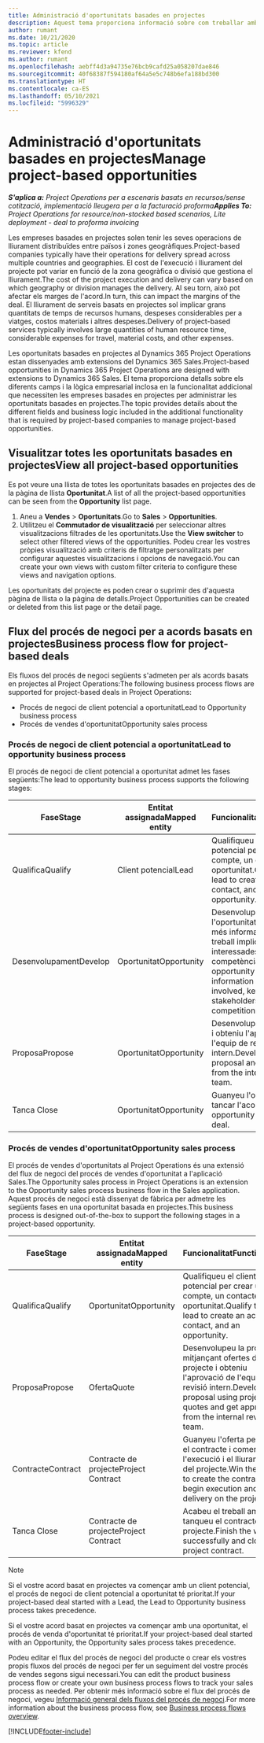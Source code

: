 ```yaml
---
title: Administració d'oportunitats basades en projectes
description: Aquest tema proporciona informació sobre com treballar amb oportunitats relacionades amb els projectes.
author: rumant
ms.date: 10/21/2020
ms.topic: article
ms.reviewer: kfend
ms.author: rumant
ms.openlocfilehash: aebff4d3a94735e76bcb9cafd25a058207dae846
ms.sourcegitcommit: 40f68387f594180af64a5e5c748b6efa188bd300
ms.translationtype: HT
ms.contentlocale: ca-ES
ms.lasthandoff: 05/10/2021
ms.locfileid: "5996329"
---
```

# <a name="manage-project-based-opportunities"></a><span data-ttu-id="d5998-103">Administració d'oportunitats basades en projectes</span><span class="sxs-lookup"><span data-stu-id="d5998-103">Manage project-based opportunities</span></span>

<span data-ttu-id="d5998-104">_**S'aplica a:** Project Operations per a escenaris basats en recursos/sense cotització, implementació lleugera per a la facturació proforma_</span><span class="sxs-lookup"><span data-stu-id="d5998-104">_**Applies To:** Project Operations for resource/non-stocked based scenarios, Lite deployment - deal to proforma invoicing_</span></span>

<span data-ttu-id="d5998-105">Les empreses basades en projectes solen tenir les seves operacions de lliurament distribuïdes entre països i zones geogràfiques.</span><span class="sxs-lookup"><span data-stu-id="d5998-105">Project-based companies typically have their operations for delivery spread across multiple countries and geographies.</span></span> <span data-ttu-id="d5998-106">El cost de l'execució i lliurament del projecte pot variar en funció de la zona geogràfica o divisió que gestiona el lliurament.</span><span class="sxs-lookup"><span data-stu-id="d5998-106">The cost of the project execution and delivery can vary  based on which geography or division manages the delivery.</span></span> <span data-ttu-id="d5998-107">Al seu torn, això pot afectar els marges de l'acord.</span><span class="sxs-lookup"><span data-stu-id="d5998-107">In turn, this can impact the margins of the deal.</span></span> <span data-ttu-id="d5998-108">El lliurament de serveis basats en projectes sol implicar grans quantitats de temps de recursos humans, despeses considerables per a viatges, costos materials i altres despeses.</span><span class="sxs-lookup"><span data-stu-id="d5998-108">Delivery of project-based services typically involves large quantities of human resource time, considerable expenses for travel, material costs, and other expenses.</span></span>

<span data-ttu-id="d5998-109">Les oportunitats basades en projectes al Dynamics 365 Project Operations estan dissenyades amb extensions del Dynamics 365 Sales.</span><span class="sxs-lookup"><span data-stu-id="d5998-109">Project-based opportunities in Dynamics 365 Project Operations are designed with extensions to Dynamics 365 Sales.</span></span> <span data-ttu-id="d5998-110">El tema proporciona detalls sobre els diferents camps i la lògica empresarial inclosa en la funcionalitat addicional que necessiten les empreses basades en projectes per administrar les oportunitats basades en projectes.</span><span class="sxs-lookup"><span data-stu-id="d5998-110">The topic provides details about the different fields and business logic included in the additional functionality that is required by project-based companies to manage project-based opportunities.</span></span>

## <a name="view-all-project-based-opportunities"></a><span data-ttu-id="d5998-111">Visualitzar totes les oportunitats basades en projectes</span><span class="sxs-lookup"><span data-stu-id="d5998-111">View all project-based opportunities</span></span>

<span data-ttu-id="d5998-112">Es pot veure una llista de totes les oportunitats basades en projectes des de la pàgina de llista **Oportunitat**.</span><span class="sxs-lookup"><span data-stu-id="d5998-112">A list of all the project-based opportunities can be seen from the **Opportunity** list page.</span></span> 

1. <span data-ttu-id="d5998-113">Aneu a **Vendes** > **Oportunitats**.</span><span class="sxs-lookup"><span data-stu-id="d5998-113">Go to **Sales** > **Opportunities**.</span></span>
2. <span data-ttu-id="d5998-114">Utilitzeu el **Commutador de visualització** per seleccionar altres visualitzacions filtrades de les oportunitats.</span><span class="sxs-lookup"><span data-stu-id="d5998-114">Use the **View switcher** to select other filtered views of the opportunities.</span></span> <span data-ttu-id="d5998-115">Podeu crear les vostres pròpies visualització amb criteris de filtratge personalitzats per configurar aquestes visualitzacions i opcions de navegació.</span><span class="sxs-lookup"><span data-stu-id="d5998-115">You can create your own views with custom filter criteria to configure these views and navigation options.</span></span>

<span data-ttu-id="d5998-116">Les oportunitats del projecte es poden crear o suprimir des d'aquesta pàgina de llista o la pàgina de detalls.</span><span class="sxs-lookup"><span data-stu-id="d5998-116">Project Opportunities can be created or deleted from this list page or the detail page.</span></span>

## <a name="business-process-flow-for-project-based-deals"></a><span data-ttu-id="d5998-117">Flux del procés de negoci per a acords basats en projectes</span><span class="sxs-lookup"><span data-stu-id="d5998-117">Business process flow for project-based deals</span></span>

<span data-ttu-id="d5998-118">Els fluxos del procés de negoci següents s'admeten per als acords basats en projectes al Project Operations:</span><span class="sxs-lookup"><span data-stu-id="d5998-118">The following business process flows are supported for project-based deals in Project Operations:</span></span>

- <span data-ttu-id="d5998-119">Procés de negoci de client potencial a oportunitat</span><span class="sxs-lookup"><span data-stu-id="d5998-119">Lead to Opportunity business process</span></span>
- <span data-ttu-id="d5998-120">Procés de vendes d'oportunitat</span><span class="sxs-lookup"><span data-stu-id="d5998-120">Opportunity sales process</span></span>

### <a name="lead-to-opportunity-business-process"></a><span data-ttu-id="d5998-121">Procés de negoci de client potencial a oportunitat</span><span class="sxs-lookup"><span data-stu-id="d5998-121">Lead to opportunity business process</span></span> 
<span data-ttu-id="d5998-122">El procés de negoci de client potencial a oportunitat admet les fases següents:</span><span class="sxs-lookup"><span data-stu-id="d5998-122">The lead to opportunity business process supports the following stages:</span></span>

| <span data-ttu-id="d5998-123">Fase</span><span class="sxs-lookup"><span data-stu-id="d5998-123">Stage</span></span> | <span data-ttu-id="d5998-124">Entitat assignada</span><span class="sxs-lookup"><span data-stu-id="d5998-124">Mapped entity</span></span> | <span data-ttu-id="d5998-125">Funcionalitat</span><span class="sxs-lookup"><span data-stu-id="d5998-125">Functionality</span></span> |
| --- | --- | --- |
| <span data-ttu-id="d5998-126">Qualifica</span><span class="sxs-lookup"><span data-stu-id="d5998-126">Qualify</span></span> | <span data-ttu-id="d5998-127">Client potencial</span><span class="sxs-lookup"><span data-stu-id="d5998-127">Lead</span></span> | <span data-ttu-id="d5998-128">Qualifiqueu el client potencial per crear un compte, un contacte i una oportunitat.</span><span class="sxs-lookup"><span data-stu-id="d5998-128">Qualify the lead to create an account, contact, and an opportunity.</span></span> |
| <span data-ttu-id="d5998-129">Desenvolupament</span><span class="sxs-lookup"><span data-stu-id="d5998-129">Develop</span></span> | <span data-ttu-id="d5998-130">Oportunitat</span><span class="sxs-lookup"><span data-stu-id="d5998-130">Opportunity</span></span> | <span data-ttu-id="d5998-131">Desenvolupeu l'oportunitat per afegir més informació sobre el treball implicat, les parts interessades clau i la competència.</span><span class="sxs-lookup"><span data-stu-id="d5998-131">Develop the opportunity to add more information on the work involved, key stakeholders, and competition.</span></span> |
| <span data-ttu-id="d5998-132">Proposa</span><span class="sxs-lookup"><span data-stu-id="d5998-132">Propose</span></span> | <span data-ttu-id="d5998-133">Oportunitat</span><span class="sxs-lookup"><span data-stu-id="d5998-133">Opportunity</span></span> | <span data-ttu-id="d5998-134">Desenvolupeu la proposta i obteniu l'aprovació de l'equip de revisió intern.</span><span class="sxs-lookup"><span data-stu-id="d5998-134">Develop the proposal and get approval from the internal review team.</span></span> |
| <span data-ttu-id="d5998-135">Tanca </span><span class="sxs-lookup"><span data-stu-id="d5998-135">Close</span></span> | <span data-ttu-id="d5998-136">Oportunitat</span><span class="sxs-lookup"><span data-stu-id="d5998-136">Opportunity</span></span> | <span data-ttu-id="d5998-137">Guanyeu l'oportunitat per tancar l'acord.</span><span class="sxs-lookup"><span data-stu-id="d5998-137">Win the opportunity to close the deal.</span></span> |

### <a name="opportunity-sales-process"></a><span data-ttu-id="d5998-138">Procés de vendes d'oportunitat</span><span class="sxs-lookup"><span data-stu-id="d5998-138">Opportunity sales process</span></span>
<span data-ttu-id="d5998-139">El procés de vendes d'oportunitats al Project Operations és una extensió del flux de negoci del procés de vendes d'oportunitat a l'aplicació Sales.</span><span class="sxs-lookup"><span data-stu-id="d5998-139">The Opportunity sales process in Project Operations is an extension to the Opportunity sales process business flow in the Sales application.</span></span> <span data-ttu-id="d5998-140">Aquest procés de negoci està dissenyat de fàbrica per admetre les següents fases en una oportunitat basada en projectes.</span><span class="sxs-lookup"><span data-stu-id="d5998-140">This business process is designed out-of-the-box to support the following stages in a project-based opportunity.</span></span>

| <span data-ttu-id="d5998-141">Fase</span><span class="sxs-lookup"><span data-stu-id="d5998-141">Stage</span></span> | <span data-ttu-id="d5998-142">Entitat assignada</span><span class="sxs-lookup"><span data-stu-id="d5998-142">Mapped entity</span></span> | <span data-ttu-id="d5998-143">Funcionalitat</span><span class="sxs-lookup"><span data-stu-id="d5998-143">Functionality</span></span> |
| --- | --- | --- |
| <span data-ttu-id="d5998-144">Qualifica</span><span class="sxs-lookup"><span data-stu-id="d5998-144">Qualify</span></span> | <span data-ttu-id="d5998-145">Oportunitat</span><span class="sxs-lookup"><span data-stu-id="d5998-145">Opportunity</span></span> | <span data-ttu-id="d5998-146">Qualifiqueu el client potencial per crear un compte, un contacte i una oportunitat.</span><span class="sxs-lookup"><span data-stu-id="d5998-146">Qualify the lead to create an account, contact, and an opportunity.</span></span> |
| <span data-ttu-id="d5998-147">Proposa</span><span class="sxs-lookup"><span data-stu-id="d5998-147">Propose</span></span> | <span data-ttu-id="d5998-148">Oferta</span><span class="sxs-lookup"><span data-stu-id="d5998-148">Quote</span></span> | <span data-ttu-id="d5998-149">Desenvolupeu la proposta mitjançant ofertes de projecte i obteniu l'aprovació de l'equip de revisió intern.</span><span class="sxs-lookup"><span data-stu-id="d5998-149">Develop the proposal using project quotes and get approval from the internal review team.</span></span> |
| <span data-ttu-id="d5998-150">Contracte</span><span class="sxs-lookup"><span data-stu-id="d5998-150">Contract</span></span> | <span data-ttu-id="d5998-151">Contracte de projecte</span><span class="sxs-lookup"><span data-stu-id="d5998-151">Project Contract</span></span> | <span data-ttu-id="d5998-152">Guanyeu l'oferta per crear el contracte i començar l'execució i el lliurament del projecte.</span><span class="sxs-lookup"><span data-stu-id="d5998-152">Win the quote to create the contract and begin execution and delivery on the project.</span></span> |
| <span data-ttu-id="d5998-153">Tanca </span><span class="sxs-lookup"><span data-stu-id="d5998-153">Close</span></span> | <span data-ttu-id="d5998-154">Contracte de projecte</span><span class="sxs-lookup"><span data-stu-id="d5998-154">Project Contract</span></span> | <span data-ttu-id="d5998-155">Acabeu el treball amb èxit i tanqueu el contracte del projecte.</span><span class="sxs-lookup"><span data-stu-id="d5998-155">Finish the work successfully and close the project contract.</span></span> |

> [!NOTE]
> <span data-ttu-id="d5998-156">Si el vostre acord basat en projectes va començar amb un client potencial, el procés de negoci de client potencial a oportunitat té prioritat.</span><span class="sxs-lookup"><span data-stu-id="d5998-156">If your project-based deal started with a Lead, the Lead to Opportunity business process takes precedence.</span></span>
>
> <span data-ttu-id="d5998-157">Si el vostre acord basat en projectes va començar amb una oportunitat, el procés de venda d'oportunitat té prioritat.</span><span class="sxs-lookup"><span data-stu-id="d5998-157">If your project-based deal started with an Opportunity, the Opportunity sales process takes precedence.</span></span>

<span data-ttu-id="d5998-158">Podeu editar el flux del procés de negoci del producte o crear els vostres propis fluxos del procés de negoci per fer un seguiment del vostre procés de vendes segons sigui necessari.</span><span class="sxs-lookup"><span data-stu-id="d5998-158">You can edit the product business process flow or create your own business process flows to track your sales process as needed.</span></span> <span data-ttu-id="d5998-159">Per obtenir més informació sobre el flux del procés de negoci, vegeu [Informació general dels fluxos del procés de negoci](/dynamics365/customerengagement/on-premises/customize/business-process-flows-overview).</span><span class="sxs-lookup"><span data-stu-id="d5998-159">For more information about the business process flow, see [Business process flows overview](/dynamics365/customerengagement/on-premises/customize/business-process-flows-overview).</span></span>


[!INCLUDE[footer-include](../includes/footer-banner.md)]